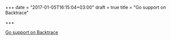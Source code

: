 +++
date = "2017-01-05T16:15:04+03:00"
draft = true
title = "Go support on Backtrace"

+++

<p><a href="https://backtrace.io/blog/go-support">Go support on Backtrace</a></p>
